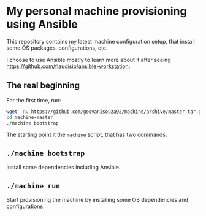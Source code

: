 # My personal machine provisioning using Ansible

This repository contains my latest machine configuration setup, that install some OS packages, configurations, etc.

I choose to use Ansible mostly to learn more about it after seeing https://github.com/flaudisio/ansible-workstation.

## The real beginning

For the first time, run:

```sh
wget -nv https://github.com/geovanisouza92/machine/archive/master.tar.gz -O - | tar -xzf -
cd machine-master
./machine bootstrap
```

The starting point it the [`machine`](./machine) script, that has two commands:

## `./machine bootstrap`

Install some dependencies including Ansible.

## `./machine run`

Start provisioning the machine by installing some OS dependencies and configurations.
